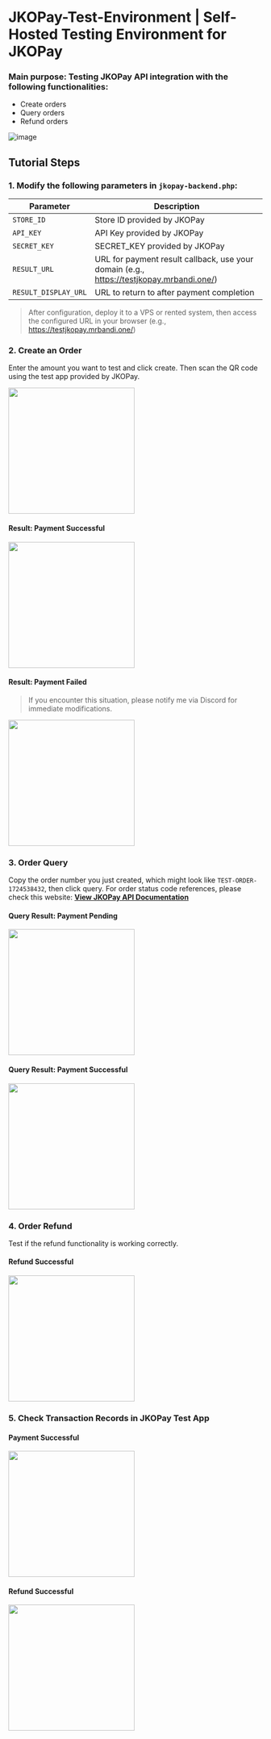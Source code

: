 # JKOPay-Test-Environment | Self-Hosted Testing Environment for JKOPay

### Main purpose: Testing JKOPay API integration with the following functionalities:
- Create orders
- Query orders
- Refund orders

![image](https://imgur.com/4YlfQwT.png)

## Tutorial Steps
### 1. Modify the following parameters in `jkopay-backend.php`:

| Parameter | Description |
|--------|------|
| `STORE_ID` | Store ID provided by JKOPay |
| `API_KEY` | API Key provided by JKOPay |
| `SECRET_KEY` | SECRET_KEY provided by JKOPay |
| `RESULT_URL` | URL for payment result callback, use your domain (e.g., https://testjkopay.mrbandi.one/) |
| `RESULT_DISPLAY_URL` | URL to return to after payment completion |
> After configuration, deploy it to a VPS or rented system, then access the configured URL in your browser (e.g., https://testjkopay.mrbandi.one/)

### 2. Create an Order
Enter the amount you want to test and click create. Then scan the QR code using the test app provided by JKOPay.

<img src="https://imgur.com/zJ6609J.png" width="250">

#### Result: Payment Successful

<img src="https://imgur.com/6bDqo0D.png" width="250">

#### Result: Payment Failed
> If you encounter this situation, please notify me via Discord for immediate modifications.

<img src="https://imgur.com/FDVdSVv.png" width="250">

### 3. Order Query
Copy the order number you just created, which might look like `TEST-ORDER-1724538432`, then click query.
For order status code references, please check this website: **[View JKOPay API Documentation](https://open-doc.jkos.com/?docs=%e7%b7%9a%e4%b8%8a%e6%94%af%e4%bb%98onlinepay/api%e5%88%97%e8%a1%a8/%e4%bb%a3%e7%a2%bc%e6%84%8f%e7%be%a9)**

#### Query Result: Payment Pending

<img src="https://imgur.com/cYvoQVS.png" width="250">

#### Query Result: Payment Successful

<img src="https://imgur.com/pN3BMlm.png" width="250">

### 4. Order Refund
Test if the refund functionality is working correctly.

#### Refund Successful

<img src="https://imgur.com/gIh2ggg.png" width="250">


### 5. Check Transaction Records in JKOPay Test App
#### Payment Successful

<img src="https://imgur.com/YhYOsIG.png" width="250">

#### Refund Successful

<img src="https://imgur.com/LQKlvMb.png" width="250">




